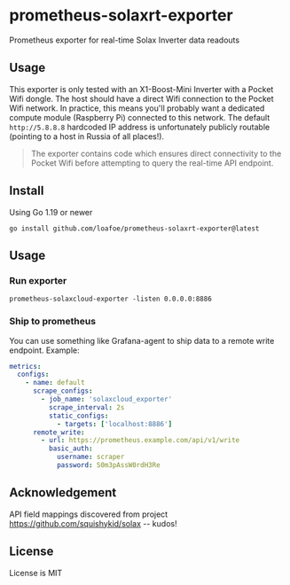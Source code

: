 # prometheus-solaxrt-exporter

Prometheus exporter for real-time Solax Inverter data readouts

## Usage

This exporter is only tested with an X1-Boost-Mini Inverter with a Pocket Wifi dongle. The host should have a direct Wifi connection to the Pocket Wifi network. In practice, this means you'll probably want a dedicated compute module (Raspberry Pi) connected to this network. The default `http://5.8.8.8` hardcoded IP address is unfortunately publicly routable (pointing to a host in Russia of all places!). 

> The exporter contains code which ensures direct connectivity to the Pocket Wifi before attempting to query the real-time API endpoint.

## Install

Using Go 1.19 or newer

```shell
go install github.com/loafoe/prometheus-solaxrt-exporter@latest
```

## Usage

### Run exporter

```shell
prometheus-solaxcloud-exporter -listen 0.0.0.0:8886
```

### Ship to prometheus

You can use something like Grafana-agent to ship data to a remote write endpoint. Example:

```yml
metrics:
  configs:
    - name: default
      scrape_configs:
        - job_name: 'solaxcloud_exporter'
          scrape_interval: 2s
          static_configs:
            - targets: ['localhost:8886']
      remote_write:
        - url: https://prometheus.example.com/api/v1/write
          basic_auth:
            username: scraper
            password: S0m3pAssW0rdH3Re
```

## Acknowledgement

API field mappings discovered from project https://github.com/squishykid/solax -- kudos!

## License

License is MIT
